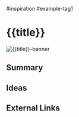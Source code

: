 #inspiration #example-tag1 
# {{title}}

![{{title}}-banner]()

## Summary

## Ideas

## External Links
